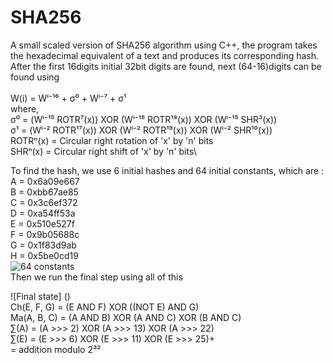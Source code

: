 # SHA256
A small scaled version of SHA256 algorithm using C++, the program takes the hexadecimal equivalent of a text and produces its corresponding hash.
After the first 16digits initial 32bit digits are found, next (64-16)digits can be found using \
\
W(i) = Wⁱ⁻¹⁶ + σ⁰ + Wⁱ⁻⁷ + σ¹\
where, \
 σ⁰ = (Wⁱ⁻¹⁵ ROTR⁷(x)) XOR (Wⁱ⁻¹⁵ ROTR¹⁸(x)) XOR (Wⁱ⁻¹⁵ SHR³(x))\
 σ¹ = (Wⁱ⁻² ROTR¹⁷(x)) XOR (Wⁱ⁻² ROTR¹⁹(x)) XOR (Wⁱ⁻² SHR¹⁰(x))\
 ROTRⁿ(x) = Circular right rotation of 'x' by 'n' bits \
 SHRⁿ(x)  = Circular right shift of 'x' by 'n' bits\
 
To find the hash, we use 6 initial hashes and 64 initial constants, which are : \
A = 0x6a09e667\
B = 0xbb67ae85\
C = 0x3c6ef372\
D = 0xa54ff53a\
E = 0x510e527f\
F = 0x9b05688c\
G = 0x1f83d9ab\
H = 0x5be0cd19\
![64 constants](https://github.com/yashwardhan-gautam/sha256/blob/master/1_GNXx6NbFolhTKx_C7awdeg.png)\
Then we run the final step using all of this 

![Final state] ()\
Ch(E, F, G) = (E AND F) XOR ((NOT E) AND G)\
Ma(A, B, C) = (A AND B) XOR (A AND C) XOR (B AND C)\
    ∑(A)    = (A >>> 2) XOR (A >>> 13) XOR (A >>> 22)\
    ∑(E)    = (E >>> 6) XOR (E >>> 11) XOR (E >>> 25)+\
            = addition modulo 2³²
